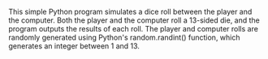 This simple Python program simulates a dice roll between the player and the computer. Both the player and the computer roll a 13-sided die, and the program outputs the results of each roll. The player and computer rolls are randomly generated using Python's random.randint() function, which generates an integer between 1 and 13.
